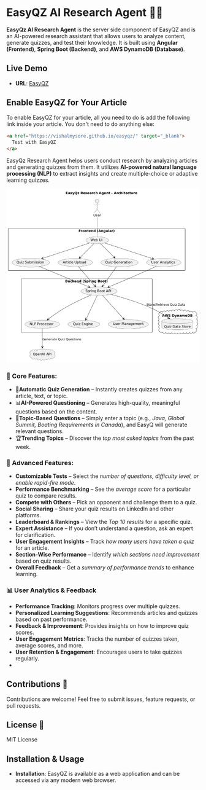 # EasyQZ AI Research Agent 🧠📖

**EasyQz AI Research Agent** is the server side component of EasyQZ and is an AI-powered research assistant that allows users to analyze content, generate quizzes, and test their knowledge. It is built using **Angular (Frontend)**, **Spring Boot (Backend)**, and **AWS DynamoDB (Database)**.

## Live Demo
- **URL**: [EasyQZ](https://easyqz.online)

## Enable EasyQZ for Your Article

To enable EasyQZ for your article, all you need to do is add the following link inside your article. You don't need to do anything else:

```html
<a href="https://vishalmysore.github.io/easyqz/" target="_blank">
  Test with EasyQZ
</a>
```

EasyQz Research Agent helps users conduct research by analyzing articles and generating quizzes from them. It utilizes **AI-powered natural language processing (NLP)** to extract insights and create multiple-choice or adaptive learning quizzes.

![Architecture](serveragent.png)

### 🌟 Core Features:
- 📝**Automatic Quiz Generation** – Instantly creates quizzes from any article, text, or topic.
- 📊**AI-Powered Questioning** – Generates high-quality, meaningful questions based on the content.
- 📡**Topic-Based Questions** – Simply enter a topic (e.g., *Java, Global Summit, Boating Requirements in Canada*), and EasyQ will generate relevant questions.
-  🏆**Trending Topics** – Discover the *top most asked topics* from the past week.

### 🚀 Advanced Features:
- **Customizable Tests** – Select the *number of questions, difficulty level, or enable rapid-fire mode*.
- **Performance Benchmarking** – See the *average score* for a particular quiz to compare results.
- **Compete with Others** – Pick an opponent and challenge them to a quiz.
- **Social Sharing** – Share your quiz results on LinkedIn and other platforms.
- **Leaderboard & Rankings** – View the *Top 10 results* for a specific quiz.
- **Expert Assistance** – If you don’t understand a question, ask an expert for clarification.
- **User Engagement Insights** – Track *how many users have taken a quiz* for an article.
- **Section-Wise Performance** – Identify *which sections need improvement* based on quiz results.
- **Overall Feedback** – Get a *summary of performance trends* to enhance learning.

### 📊 **User Analytics & Feedback**
- **Performance Tracking**: Monitors progress over multiple quizzes.
- **Personalized Learning Suggestions**: Recommends articles and quizzes based on past performance.
- **Feedback & Improvement**: Provides insights on how to improve quiz scores.
- **User Engagement Metrics**: Tracks the number of quizzes taken, average scores, and more.
- **User Retention & Engagement**: Encourages users to take quizzes regularly.
- 

## Contributions 🤝
Contributions are welcome! Feel free to submit issues, feature requests, or pull requests.

## License 📜
MIT License

## Installation & Usage
- **Installation**: EasyQZ is available as a web application and can be accessed via any modern web browser.
